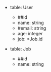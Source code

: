 * table: User
    * ##id
    * name: string
    * #email: string
    * age: integer
    * job: *Job.id

* table: Job
    * ##id
    * name: string